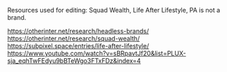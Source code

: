 Resources used for editing: Squad Wealth, Life After Lifestyle, PA is not a brand. 

https://otherinter.net/research/headless-brands/
https://otherinter.net/research/squad-wealth/
https://subpixel.space/entries/life-after-lifestyle/
https://www.youtube.com/watch?v=sBRpavtJf20&list=PLUX-sja_eqhTwFEdyu9bBTeWgo3FTxFDz&index=4
